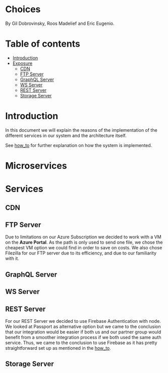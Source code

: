 # Choices

By Gil Dobrovinsky, Roos Madelief and Eric Eugenio.

# Table of contents

- [Introduction](#introduction)
- [Exposure](#exposing)
    - [CDN](#cdn)
    - [FTP Server](#ftp-server)
    - [GraphQL Server](#graphql-server)
    - [WS Server](#ws-server)
    - [REST Server](#rest-server)
    - [Storage Server](#storage-server)

# Introduction

In this document we will explain the reasons of the implementation of the different services in our system and the architecture itself.

See [how_to](/how_to.md) for further explanation on how the system is implemented.

# Microservices

# Services

## CDN

## FTP Server
Due to limitations on our Azure Subscription we decided to work with a VM on the **Azure Portal**. As the path is only used to send one file, we chose the cheapest VM option we could find in order to save on costs. We also chose Filezilla for our FTP server due to its efficiency, and due to our familiarity with it. 

## GraphQL Server

## WS Server

## REST Server
For our REST Server we decided to use Firebase Authentication with node. We looked at Passport as alternative option but we came to the conclusion that our integration would be easier if both us and our partner group would benefit from a smoother integration process if we both used the same auth service. Thus, we came to the conclusion to use Firebase as it has pretty straightforward set up as mentioned in the [how_to](how_to.md).

## Storage Server
